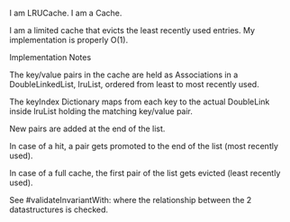 I am LRUCache.I am a Cache.I am a limited cache that evicts the least recently used entries. My implementation is properly O(1).Implementation NotesThe key/value pairs in the cache are held as Associations in a DoubleLinkedList, lruList, ordered from least to most recently used.The keyIndex Dictionary maps from each key to the actual DoubleLink inside lruList holding the matching key/value pair.New pairs are added at the end of the list.In case of a hit, a pair gets promoted to the end of the list (most recently used).In case of a full cache, the first pair of the list gets evicted (least recently used).See #validateInvariantWith: where the relationship between the 2 datastructures is checked.